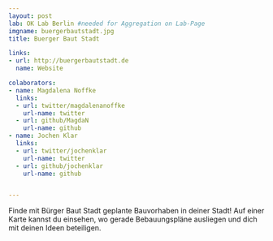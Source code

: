 ```yaml
---
layout: post
lab: OK Lab Berlin #needed for Aggregation on Lab-Page
imgname: buergerbautstadt.jpg
title: Buerger Baut Stadt

links: 
- url: http://buergerbautstadt.de
  name: Website

colaborators:
- name: Magdalena Noffke
  links:
  - url: twitter/magdalenanoffke
    url-name: twitter
  - url: github/MagdaN
    url-name: github
- name: Jochen Klar
  links:
  - url: twitter/jochenklar
    url-name: twitter
  - url: github/jochenklar
    url-name: github


---
```


Finde mit Bürger Baut Stadt geplante Bauvorhaben in deiner Stadt! Auf einer Karte kannst du einsehen, wo gerade Bebauungspläne ausliegen und dich mit deinen Ideen beteiligen. 

